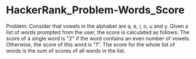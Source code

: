 # HackerRank_Problem-Words_Score
Problem: Consider that vowels in the alphabet are a, e, i, o, u and y.
Given a list of words prompted from the user, the score is calculated as follows:
The score of a single word is "2" if the word contains an even number of vowels. Otherwise, the score of this word is "1". 
The score for the whole list of words is the sum of scores of all words in the list.
